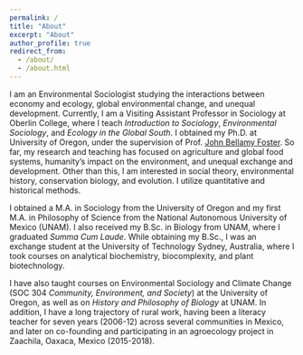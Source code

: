 ```yaml
---
permalink: /
title: "About"
excerpt: "About"
author_profile: true
redirect_from: 
  - /about/
  - /about.html
---
```


I am an Environmental Sociologist studying the interactions between economy and ecology, global environmental change, and unequal development. Currently, I am a Visiting Assistant Professor in Sociology at Oberlin College, where I teach _Introduction to Sociology_, _Environmental Sociology_, and _Ecology in the Global South_. I obtained my Ph.D. at University of Oregon, under the supervision of Prof. [John Bellamy Foster](https://scholar.google.com/citations?user=anEkFkEAAAAJ&hl=en). So far, my research and teaching has focused on agriculture and global food systems, humanity’s impact on the environment, and unequal exchange and development. Other than this, I am interested in social theory, environmental history, conservation biology, and evolution. I utilize quantitative and historical methods.

I obtained a M.A. in Sociology from the University of Oregon and my first M.A. in Philosophy of Science from the National Autonomous University of Mexico (UNAM). I also received my B.Sc. in Biology from UNAM, where I graduated _Summa Cum Laude_. While obtaining my B.Sc., I was an exchange student at the University of Technology Sydney, Australia, where I took courses on analytical biochemistry, biocomplexity, and plant biotechnology.

I have also taught courses on Environmental Sociology and Climate Change (SOC 304 _Community, Environment, and Society_) at the University of Oregon, as well as on _History and Philosophy of Biology_ at UNAM. In addition, I have a long trajectory of rural work, having been a literacy teacher for seven years (2006-12) across several communities in Mexico, and later on co-founding and participating in an agroecology project in Zaachila, Oaxaca, Mexico (2015-2018).

